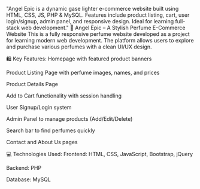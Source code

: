 
"Angel Epic is a dynamic gase lighter e-commerce website built using HTML, CSS, JS, PHP & MySQL. Features include product listing, cart, user login/signup, admin panel, and responsive design. Ideal for learning full-stack web development." 🔮 Angel Epic – A Stylish Perfume E-Commerce Website This is a fully responsive perfume website developed as a project for learning modern web development. The platform allows users to explore and purchase various perfumes with a clean UI/UX design.

🛍️ Key Features: Homepage with featured product banners

Product Listing Page with perfume images, names, and prices

Product Details Page

Add to Cart functionality with session handling

User Signup/Login system

Admin Panel to manage products (Add/Edit/Delete)

Search bar to find perfumes quickly

Contact and About Us pages

💻 Technologies Used: Frontend: HTML, CSS, JavaScript, Bootstrap, jQuery

Backend: PHP

Database: MySQL
